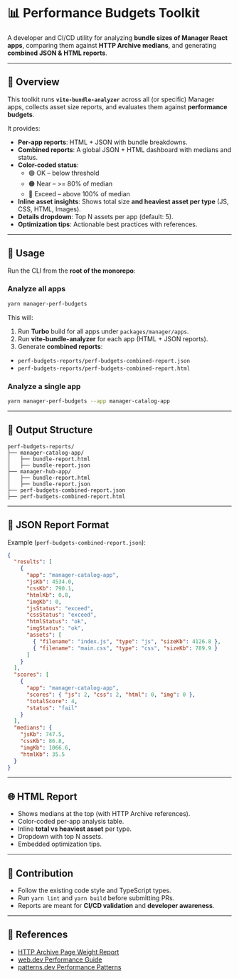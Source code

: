 # 📊 Performance Budgets Toolkit

A developer and CI/CD utility for analyzing **bundle sizes of Manager React apps**, comparing them against **HTTP Archive medians**, and generating **combined JSON & HTML reports**.

---

## 🚀 Overview

This toolkit runs **`vite-bundle-analyzer`** across all (or specific) Manager apps, collects asset size reports, and evaluates them against **performance budgets**.

It provides:

- **Per-app reports**: HTML + JSON with bundle breakdowns.
- **Combined reports**: A global JSON + HTML dashboard with medians and status.
- **Color-coded status**:
  - 🟢 OK – below threshold
  - 🟠 Near – >= 80% of median
  - 🔴 Exceed – above 100% of median
- **Inline asset insights**: Shows total size **and heaviest asset per type** (JS, CSS, HTML, Images).
- **Details dropdown**: Top N assets per app (default: 5).
- **Optimization tips**: Actionable best practices with references.

---

## 🏃 Usage

Run the CLI from the **root of the monorepo**:

### Analyze all apps

```bash
yarn manager-perf-budgets
```

This will:
1. Run **Turbo** build for all apps under `packages/manager/apps`.
2. Run **vite-bundle-analyzer** for each app (HTML + JSON reports).
3. Generate **combined reports**:
  - `perf-budgets-reports/perf-budgets-combined-report.json`
  - `perf-budgets-reports/perf-budgets-combined-report.html`

### Analyze a single app

```bash
yarn manager-perf-budgets --app manager-catalog-app
```

---

## 📂 Output Structure

```
perf-budgets-reports/
├── manager-catalog-app/
│   ├── bundle-report.html
│   ├── bundle-report.json
├── manager-hub-app/
│   ├── bundle-report.html
│   ├── bundle-report.json
├── perf-budgets-combined-report.json
├── perf-budgets-combined-report.html
```

---

## 🔎 JSON Report Format

Example (`perf-budgets-combined-report.json`):

```json
{
  "results": [
    {
      "app": "manager-catalog-app",
      "jsKb": 4534.0,
      "cssKb": 790.1,
      "htmlKb": 0.8,
      "imgKb": 0,
      "jsStatus": "exceed",
      "cssStatus": "exceed",
      "htmlStatus": "ok",
      "imgStatus": "ok",
      "assets": [
        { "filename": "index.js", "type": "js", "sizeKb": 4126.8 },
        { "filename": "main.css", "type": "css", "sizeKb": 789.9 }
      ]
    }
  ],
  "scores": [
    {
      "app": "manager-catalog-app",
      "scores": { "js": 2, "css": 2, "html": 0, "img": 0 },
      "totalScore": 4,
      "status": "fail"
    }
  ],
  "medians": {
    "jsKb": 747.5,
    "cssKb": 86.8,
    "imgKb": 1066.6,
    "htmlKb": 35.5
  }
}
```

---

## 🌐 HTML Report

- Shows medians at the top (with HTTP Archive references).
- Color-coded per-app analysis table.
- Inline **total vs heaviest asset** per type.
- Dropdown with top N assets.
- Embedded optimization tips.

---

## 🤝 Contribution

- Follow the existing code style and TypeScript types.
- Run `yarn lint` and `yarn build` before submitting PRs.
- Reports are meant for **CI/CD validation** and **developer awareness**.

---

## 📖 References

- [HTTP Archive Page Weight Report](https://httparchive.org/reports/page-weight)
- [web.dev Performance Guide](https://web.dev/performance)
- [patterns.dev Performance Patterns](https://www.patterns.dev/)
